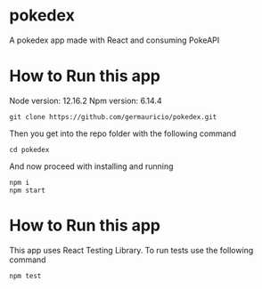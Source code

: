 # pokedex
A pokedex app made with React and consuming PokeAPI

# How to Run this app
Node version: 12.16.2
Npm version: 6.14.4
```
git clone https://github.com/germauricio/pokedex.git
```
Then you get into the repo folder with the following command
```
cd pokedex
```
And now proceed with installing and running
```
npm i
npm start
```

# How to Run this app
This app uses React Testing Library. To run tests use the following command
```
npm test
```
